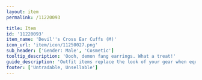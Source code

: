 ```yaml
---
layout: item
permalink: /11220093

title: Item
id: '11220093'
item_name: 'Devil''s Cross Ear Cuffs (M)'
icon_url: 'item/icon/11250027.png'
sub_header: ['Gender: Male', 'Cosmetic']
tooltip_description: 'Oooh, demon fang earrings. What a treat!'
guide_description: 'Outfit items replace the look of your gear when equipped.'
footer: ['Untradable, Unsellable']
---
```

